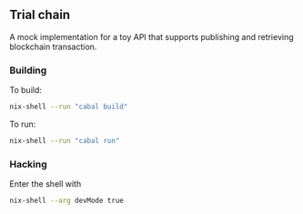 ## Trial chain

A mock implementation for a toy API that supports publishing and retrieving blockchain transaction.

### Building

To build:
```bash
nix-shell --run "cabal build"
```
To run:
```bash
nix-shell --run "cabal run"
```

### Hacking

Enter the shell with

```bash
nix-shell --arg devMode true
```
